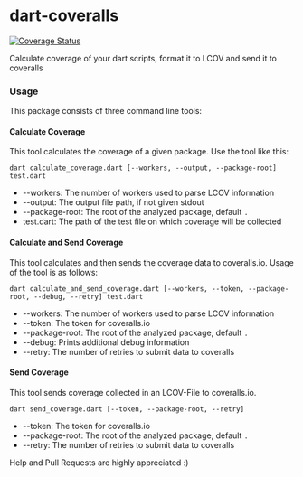 dart-coveralls
==============
[![Coverage Status](https://coveralls.io/repos/Adracus/dart-coveralls/badge.png)](https://coveralls.io/r/Adracus/dart-coveralls)

Calculate coverage of your dart scripts, format it to LCOV and send it to coveralls

### Usage
This package consists of three command line tools:

#### Calculate Coverage
This tool calculates the coverage of a given package. Use the tool like this:

```
dart calculate_coverage.dart [--workers, --output, --package-root] test.dart
```

* --workers: The number of workers used to parse LCOV information
* --output: The output file path, if not given stdout
* --package-root: The root of the analyzed package, default `.`
* test.dart: The path of the test file on which coverage will be collected

#### Calculate and Send Coverage
This tool calculates and then sends the coverage data to coveralls.io. Usage of
the tool is as follows:

```
dart calculate_and_send_coverage.dart [--workers, --token, --package-root, --debug, --retry] test.dart
```

* --workers: The number of workers used to parse LCOV information
* --token: The token for coveralls.io
* --package-root: The root of the analyzed package, default `.`
* --debug: Prints additional debug information
* --retry: The number of retries to submit data to coveralls

#### Send Coverage
This tool sends coverage collected in an LCOV-File to coveralls.io.

```
dart send_coverage.dart [--token, --package-root, --retry]
```

* --token: The token for coveralls.io
* --package-root: The root of the analyzed package, default `.`
* --retry: The number of retries to submit data to coveralls


Help and Pull Requests are highly appreciated :)